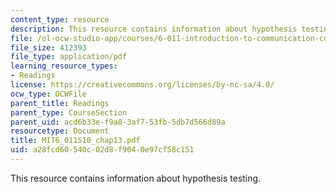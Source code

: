 ```yaml
---
content_type: resource
description: This resource contains information about hypothesis testing.
file: /ol-ocw-studio-app/courses/6-011-introduction-to-communication-control-and-signal-processing-spring-2010/a28fcd60540c02d8f9040e97cf58c151_MIT6_011S10_chap13.pdf
file_size: 412393
file_type: application/pdf
learning_resource_types:
- Readings
license: https://creativecommons.org/licenses/by-nc-sa/4.0/
ocw_type: OCWFile
parent_title: Readings
parent_type: CourseSection
parent_uid: acd6b33e-f9a8-3af7-53fb-5db7d566d89a
resourcetype: Document
title: MIT6_011S10_chap13.pdf
uid: a28fcd60-540c-02d8-f904-0e97cf58c151
---
```

This resource contains information about hypothesis testing.